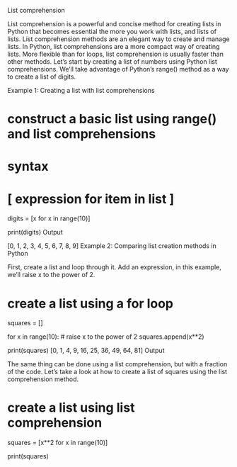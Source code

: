 List comprehension

List comprehension is a powerful and concise method for creating lists in Python that becomes essential the more you work with lists, and lists of lists.
List comprehension methods are an elegant way to create and manage lists. 
In Python, list comprehensions are a more compact way of creating lists. 
More flexible than for loops, list comprehension is usually faster than other methods.
Let’s start by creating a list of numbers using Python list comprehensions. We’ll take advantage of Python’s range() method as a way to create a list of digits.

Example 1: Creating a list with list comprehensions

# construct a basic list using range() and list comprehensions
# syntax
# [ expression for item in list ]
digits = [x for x in range(10)]

print(digits)
Output

[0, 1, 2, 3, 4, 5, 6, 7, 8, 9]
Example 2: Comparing list creation methods in Python

First, create a list and loop through it. Add an expression, in this example, we’ll raise x to the power of 2.

# create a list using a for loop
squares = []

for x in range(10):
    # raise x to the power of 2
    squares.append(x**2)

print(squares)
[0, 1, 4, 9, 16, 25, 36, 49, 64, 81]
Output

The same thing can be done using a list comprehension, but with a fraction of the code. Let’s take a look at how to create a list of squares using the list comprehension method.
# create a list using list comprehension
squares = [x**2 for x in range(10)]

print(squares)